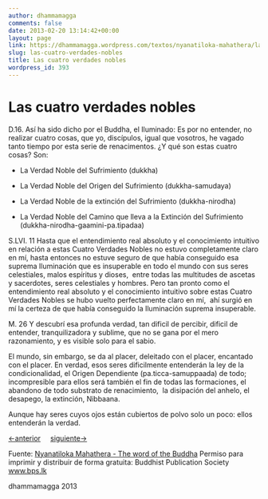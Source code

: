 ```yaml
---
author: dhammamagga
comments: false
date: 2013-02-20 13:14:42+00:00
layout: page
link: https://dhammamagga.wordpress.com/textos/nyanatiloka-mahathera/la-palabra-del-buddha/las-cuatro-verdades-nobles/
slug: las-cuatro-verdades-nobles
title: Las cuatro verdades nobles
wordpress_id: 393
---
```


# Las cuatro verdades nobles


D.16.
Así ha sido dicho por el Buddha, el Iluminado:
Es por no entender, no realizar cuatro cosas, que yo, discípulos, igual que vosotros, he vagado tanto tiempo por esta serie de renacimentos. ¿Y qué son estas cuatro cosas? Son:



	
  * La Verdad Noble del Sufrimiento (dukkha)

	
  * La Verdad Noble del Origen del Sufrimiento (dukkha-samudaya)

	
  * La Verdad Noble de la extinción del Sufrimiento (dukkha-nirodha)

	
  * La Verdad Noble del Camino que lleva a la Extinción del Sufrimiento (dukkha-nirodha-gaamini-pa.tipadaa)


S.LVI. 11
Hasta que el entendimiento real absoluto y el conocimiento intuitivo en relación a estas Cuatro Verdades Nobles no estuvo completamente claro en mí, hasta entonces no estuve seguro de que había conseguido esa suprema Iluminación que es insuperable en todo el mundo con sus seres celestiales, malos espíritus y dioses,  entre todas las multitudes de ascetas y sacerdotes, seres celestiales y hombres. Pero tan pronto como el entendimiento real absoluto y el conocimiento intuitivo sobre estas Cuatro Verdades Nobles se hubo vuelto perfectamente claro en mí,  ahí surgió en mí la certeza de que había conseguido la Iluminación suprema insuperable.

M. 26
Y descubrí esa profunda verdad, tan dificil de percibir, dificil de entender, tranquilizadora y sublime, que no se gana por el mero razonamiento, y es visible solo para el sabio.

El mundo, sin embargo, se da al placer, deleitado con el placer, encantado con el placer. En verdad, esos seres dificilmente entenderán la ley de la condicionalidad, el Origen Dependiente (pa.ticca-samuppaada) de todo; incompresible para ellos será también el fin de todas las formaciones, el abandono de todo substrato de renacimiento,  la disipación del anhelo, el desapego, la extinción, Nibbaana.

Aunque hay seres cuyos ojos están cubiertos de polvo solo un poco: ellos entenderán la verdad.


[<-anterior](http://dhammamagga.wordpress.com/textos/nyanatiloka-mahathera/la-palabra-del-buddha/)     [siguiente->](http://dhammamagga.wordpress.com/textos/nyanatiloka-mahathera/la-palabra-del-buddha/la-verdad-noble-del-sufrimiento/)




Fuente: [Nyanatiloka Mahathera - The word of the Buddha](http://www.enabling.org/ia/vipassana/Archive/N/Nyanatiloka/WOB/index.html)
Permiso para imprimir y distribuir de forma gratuita:
Buddhist Publication Society
www.bps.lk




dhammamagga 2013
